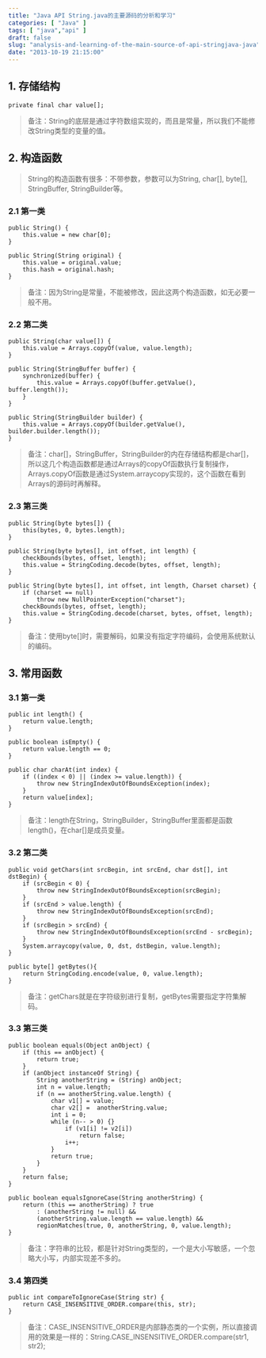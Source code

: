 ```yaml
---
title: "Java API String.java的主要源码的分析和学习"
categories: [ "Java" ]
tags: [ "java","api" ]
draft: false
slug: "analysis-and-learning-of-the-main-source-of-api-stringjava-java"
date: "2013-10-19 21:15:00"
---
```


## 1. 存储结构

    private final char value[];

> 备注：String的底层是通过字符数组实现的，而且是常量，所以我们不能修改String类型的变量的值。

## 2. 构造函数

> String的构造函数有很多：不带参数，参数可以为String, char[], byte[], StringBuffer, StringBuilder等。

### 2.1 第一类

	public String() {
		this.value = new char[0];
	}

	public String(String original) {
		this.value = original.value;
		this.hash = original.hash;
	}

> 备注：因为String是常量，不能被修改，因此这两个构造函数，如无必要一般不用。


<!--more-->


### 2.2 第二类

	public String(char value[]) {
		this.value = Arrays.copyOf(value, value.length);
	}

	public String(StringBuffer buffer) {
		synchronized(buffer) {
			this.value = Arrays.copyOf(buffer.getValue(), buffer.length());
		}
	}

	public String(StringBuilder builder) {
		this.value = Arrays.copyOf(builder.getValue(), builder.builder.length());
	}

> 备注：char[]，StringBuffer，StringBuilder的内在存储结构都是char[]，所以这几个构造函数都是通过Arrays的copyOf函数执行复制操作，Arrays.copyOf函数是通过System.arraycopy实现的，这个函数在看到Arrays的源码时再解释。

### 2.3 第三类

	public String(byte bytes[]) {
		this(bytes, 0, bytes.length);
	}

	public String(byte bytes[], int offset, int length) {
		checkBounds(bytes, offset, length);
		this.value = StringCoding.decode(bytes, offset, length);
	}

	public String(byte bytes[], int offset, int length, Charset charset) {
		if (charset == null)
			throw new NullPointerException("charset");
		checkBounds(bytes, offset, length);
		this.value = StringCoding.decode(charset, bytes, offset, length);
	}

> 备注：使用byte[]时，需要解码，如果没有指定字符编码，会使用系统默认的编码。

## 3. 常用函数

### 3.1 第一类

	public int length() {
		return value.length;
	}

	public boolean isEmpty() {
		return value.length == 0;
	}

	public char charAt(int index) {
		if ((index < 0) || (index >= value.length)) {
			throw new StringIndexOutOfBoundsException(index);
		}
		return value[index];
	}

> 备注：length在String，StringBuilder，StringBuffer里面都是函数length()，在char[]是成员变量。

### 3.2 第二类

	public void getChars(int srcBegin, int srcEnd, char dst[], int dstBegin) {
		if (srcBegin < 0) {
			throw new StringIndexOutOfBoundsException(srcBegin);
		}
		if (srcEnd > value.length) {
			throw new StringIndexOutOfBoundsException(srcEnd);
		}
		if (srcBegin > srcEnd) {
			throw new StringIndexOutOfBoundsException(srcEnd - srcBegin);
		}
		System.arraycopy(value, 0, dst, dstBegin, value.length);
	}

	public byte[] getBytes(){
		return StringCoding.encode(value, 0, value.length);
	}


> 备注：getChars就是在字符级别进行复制，getBytes需要指定字符集解码。

### 3.3 第三类

	public boolean equals(Object anObject) {
		if (this == anObject) {
			return true;
		}
		if (anObject instanceOf String) {
			String anotherString = (String) anObject;
			int n = value.length;
			if (n == anotherString.value.length) {
				char v1[] = value;
				char v2[] =  anotherString.value;
				int i = 0;
				while (n-- > 0) {}
					if (v1[i] != v2[i])
						return false;
					i++;
				}
				return true;
			}
		}
		return false;
	}

	public boolean equalsIgnoreCase(String anotherString) {
		return (this == anotherString) ? true
			: (anotherString != null) && 
			(anotherString.value.length == value.length) && 
			regionMatches(true, 0, anotherString, 0, value.length);
	}

> 备注：字符串的比较，都是针对String类型的，一个是大小写敏感，一个忽略大小写，内部实现差不多的。

### 3.4 第四类

	public int compareToIgnoreCase(String str) {
		return CASE_INSENSITIVE_ORDER.compare(this, str);
	}

> 备注：CASE_INSENSITIVE_ORDER是内部静态类的一个实例，所以直接调用的效果是一样的：String.CASE_INSENSITIVE_ORDER.compare(str1, str2);
